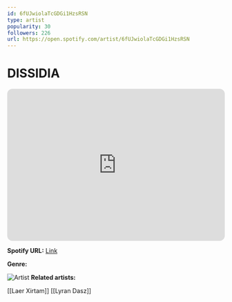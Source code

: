 ```yaml
---
id: 6fUJwiolaTcGDGi1HzsRSN
type: artist
popularity: 30
followers: 226
url: https://open.spotify.com/artist/6fUJwiolaTcGDGi1HzsRSN
---
```

# DISSIDIA

<iframe style="border-radius:12px" src="https://open.spotify.com/embed/artist/6fUJwiolaTcGDGi1HzsRSN" width="100%" height="352" frameBorder="0" allowfullscreen="" allow="autoplay; clipboard-write; encrypted-media; fullscreen; picture-in-picture" loading="lazy"></iframe>

**Spotify URL:** [Link](https://open.spotify.com/artist/6fUJwiolaTcGDGi1HzsRSN)

**Genre:** 

![Artist](https://i.scdn.co/image/ab67616d0000b273976a511fd007272f679bd6b5)
**Related artists:**

[[Laer Xirtam]]
[[Lyran Dasz]]
